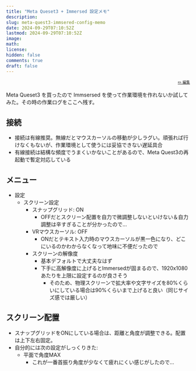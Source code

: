 ```yaml
---
title: "Meta Queset3 + Immersed 設定メモ"
description: 
slug: meta-quest3-immsered-config-memo
date: 2024-09-29T07:10:52Z
lastmod: 2024-09-29T07:10:52Z
image: 
math: 
license: 
hidden: false
comments: true
draft: false
---
```


<font size="1" align="right">

[✏️ 編集](https://github.com/yamamoto-yuta/yamamoto-yuta.github.io/blob/main/content/post/meta-quest3-immsered-config-memo/index.md)

</font>

Meta Queset3 を買ったので Immsersed を使って作業環境を作れないか試してみた。その時の作業ログをここへ残す。

## 接続

* 接続は有線推奨。無線だとマウスカーソルの移動が少しラグい。頑張れば行けなくもないが、作業環境として使うには妥協できない遅延具合
* 有線接続は結構な頻度でうまくいかないことがあるので、Meta Quest3の再起動で暫定対応している

## メニュー

* 設定
  * スクリーン設定
    * スナップグリッド: ON
      * OFFだとスクリーン配置を自力で微調整しないといけない＆自力調整は辛すぎることが分かったので…
    * VRマウスカーソル: OFF
      * ONだとテキスト入力時のマウスカーソルが黒一色になり、どこにいるのかわからなくなって地味に不便だったので
    * スクリーンの解像度
      * 基本デフォルトで大丈夫なはず
      * 下手に高解像度に上げるとImmersedが固まるので、1920x1080あたりを上限に設定するのが良さそう
        * そのため、物理スクリーンで拡大率や文字サイズを80%くらいにしている場合は90%くらいまで上げると良い（同じサイズ感では厳しい）

## スクリーン配置

* スナップグリッドをONにしている場合は、距離と角度が調整できる。配置は上下左右固定。
* 自分的には次の設定がしっくりきた:
  * 平面で角度MAX
    * これが一番首振り角度が少なくて疲れにくい感じがしたので…
